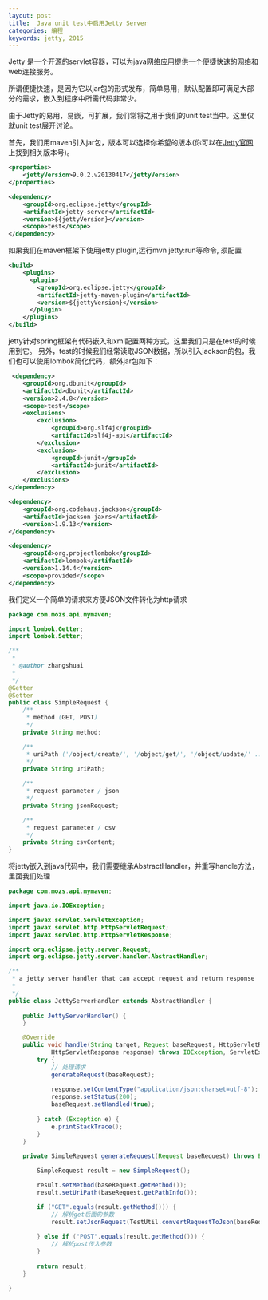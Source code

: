 ```yaml
---
layout: post
title:  Java unit test中启用Jetty Server
categories: 编程
keywords: jetty, 2015
---
```


Jetty 是一个开源的servlet容器，可以为java网络应用提供一个便捷快速的网络和web连接服务。

所谓便捷快速，是因为它以jar包的形式发布，简单易用，默认配置即可满足大部分的需求，嵌入到程序中所需代码非常少。

由于Jetty的易用，易嵌，可扩展，我们常将之用于我们的unit test当中。这里仅就unit test展开讨论。

首先，我们用maven引入jar包，版本可以选择你希望的版本(你可以在[Jetty官网](http://www.eclipse.org/jetty/documentation/)上找到相关版本号)。

```xml
<properties>
    <jettyVersion>9.0.2.v20130417</jettyVersion>
</properties>
```

```xml
<dependency>
    <groupId>org.eclipse.jetty</groupId>
    <artifactId>jetty-server</artifactId>
    <version>${jettyVersion}</version>
    <scope>test</scope>
</dependency>
```

如果我们在maven框架下使用jetty plugin,运行mvn jetty:run等命令, 须配置

```xml
<build>
    <plugins>
      <plugin>
        <groupId>org.eclipse.jetty</groupId>
        <artifactId>jetty-maven-plugin</artifactId>
        <version>${jettyVersion}</version>
      </plugin>
    </plugins>
</build>
```

jetty针对spring框架有代码嵌入和xml配置两种方式，这里我们只是在test的时候用到它。
另外，test的时候我们经常读取JSON数据，所以引入jackson的包，我们也可以使用lombok简化代码，额外jar包如下：

```xml
 <dependency>
    <groupId>org.dbunit</groupId>
    <artifactId>dbunit</artifactId>
    <version>2.4.8</version>
    <scope>test</scope>
    <exclusions>
        <exclusion>
            <groupId>org.slf4j</groupId>
            <artifactId>slf4j-api</artifactId>
        </exclusion>
        <exclusion>
            <groupId>junit</groupId>
            <artifactId>junit</artifactId>
        </exclusion>
    </exclusions>
</dependency>

<dependency>
    <groupId>org.codehaus.jackson</groupId>
    <artifactId>jackson-jaxrs</artifactId>
    <version>1.9.13</version>
</dependency>

<dependency>
    <groupId>org.projectlombok</groupId>
    <artifactId>lombok</artifactId>
    <version>1.14.4</version>
    <scope>provided</scope>
</dependency>
```

我们定义一个简单的请求来方便JSON文件转化为http请求

```java
package com.mozs.api.mymaven;

import lombok.Getter;
import lombok.Setter;

/**
 * 
 * @author zhangshuai
 *
 */
@Getter
@Setter
public class SimpleRequest {
    /**
     * method (GET, POST)
     */
    private String method;

    /**
     * uriPath ('/object/create/', '/object/get/', '/object/update/' ...)
     */
    private String uriPath;

    /**
     * request parameter / json
     */
    private String jsonRequest;

    /**
     * request parameter / csv
     */
    private String csvContent;
}
```

将jetty嵌入到java代码中，我们需要继承AbstractHandler，并重写handle方法，里面我们处理

```java
package com.mozs.api.mymaven;

import java.io.IOException;

import javax.servlet.ServletException;
import javax.servlet.http.HttpServletRequest;
import javax.servlet.http.HttpServletResponse;

import org.eclipse.jetty.server.Request;
import org.eclipse.jetty.server.handler.AbstractHandler;

/**
 * a jetty server handler that can accept request and return response
 *
 */
public class JettyServerHandler extends AbstractHandler {
    
    public JettyServerHandler() {
    }

    @Override
    public void handle(String target, Request baseRequest, HttpServletRequest request,
            HttpServletResponse response) throws IOException, ServletException {
        try {
            // 处理请求
            generateRequest(baseRequest);
            
            response.setContentType("application/json;charset=utf-8");
            response.setStatus(200);
            baseRequest.setHandled(true);
            
        } catch (Exception e) {
            e.printStackTrace();
        }
    }
    
    private SimpleRequest generateRequest(Request baseRequest) throws Exception{

        SimpleRequest result = new SimpleRequest();

        result.setMethod(baseRequest.getMethod());
        result.setUriPath(baseRequest.getPathInfo());

        if ("GET".equals(result.getMethod())) {
            // 解析get后面的参数
            result.setJsonRequest(TestUtil.convertRequestToJson(baseRequest.getQueryString()));
        
        } else if ("POST".equals(result.getMethod())) {
            // 解析post传入参数
        }
        
        return result;
    }

}
```




